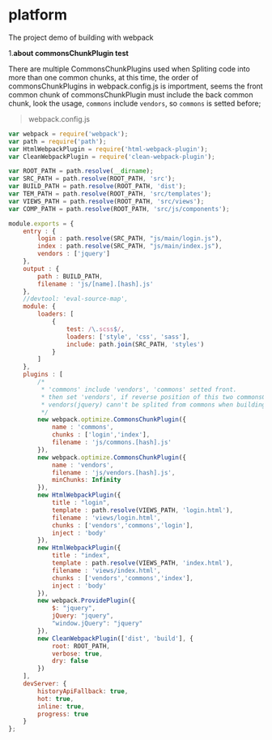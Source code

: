 # platform

The project demo of building with webpack

1.**about commonsChunkPlugin test**

There are multiple CommonsChunkPlugins used when Spliting code into more
than one common chunks, at this time, the order of commonsChunkPlugins
in webpack.config.js is importment, seems the front common chunk of
commonsChunkPlugin must include the back common chunk, look the usage,
`commons` include `vendors`, so  `commons` is setted before;

> webpack.config.js

```javascript
var webpack = require('webpack');
var path = require('path');
var HtmlWebpackPlugin = require('html-webpack-plugin');
var CleanWebpackPlugin = require('clean-webpack-plugin');

var ROOT_PATH = path.resolve(__dirname);
var SRC_PATH = path.resolve(ROOT_PATH, 'src');
var BUILD_PATH = path.resolve(ROOT_PATH, 'dist');
var TEM_PATH = path.resolve(ROOT_PATH, 'src/templates');
var VIEWS_PATH = path.resolve(ROOT_PATH, 'src/views');
var COMP_PATH = path.resolve(ROOT_PATH, 'src/js/components');

module.exports = {
    entry : {
        login : path.resolve(SRC_PATH, "js/main/login.js"),
        index : path.resolve(SRC_PATH, "js/main/index.js"),
        vendors : ['jquery']
    },
    output : {
        path : BUILD_PATH,
        filename : 'js/[name].[hash].js'
    },
    //devtool: 'eval-source-map',
    module: {
        loaders: [
            {
                test: /\.scss$/,
                loaders: ['style', 'css', 'sass'],
                include: path.join(SRC_PATH, 'styles')
            }
        ]
    },
    plugins : [
        /*  
         * 'commons' include 'vendors', 'commons' setted front.
         * then set 'vendors', if reverse position of this two commonsChunkPlugin,
         * vendors(jquery) cann't be splited from commons when building.
         */
        new webpack.optimize.CommonsChunkPlugin({
            name : 'commons',
            chunks : ['login','index'],
            filename : 'js/commons.[hash].js'
        }),
        new webpack.optimize.CommonsChunkPlugin({
            name : 'vendors',
            filename : 'js/vendors.[hash].js',
            minChunks: Infinity
        }),
        new HtmlWebpackPlugin({
            title : "login",
            template : path.resolve(VIEWS_PATH, 'login.html'),
            filename : 'views/login.html',
            chunks : ['vendors','commons','login'],
            inject : 'body'
        }),
        new HtmlWebpackPlugin({
            title : "index",
            template : path.resolve(VIEWS_PATH, 'index.html'),
            filename : 'views/index.html',
            chunks : ['vendors','commons','index'],
            inject : 'body'
        }),
        new webpack.ProvidePlugin({
            $: "jquery",
            jQuery: "jquery",
            "window.jQuery": "jquery"
        }),
        new CleanWebpackPlugin(['dist', 'build'], {
            root: ROOT_PATH,
            verbose: true,
            dry: false
        })
    ],
    devServer: {
        historyApiFallback: true,
        hot: true,
        inline: true,
        progress: true
    }
};

```
